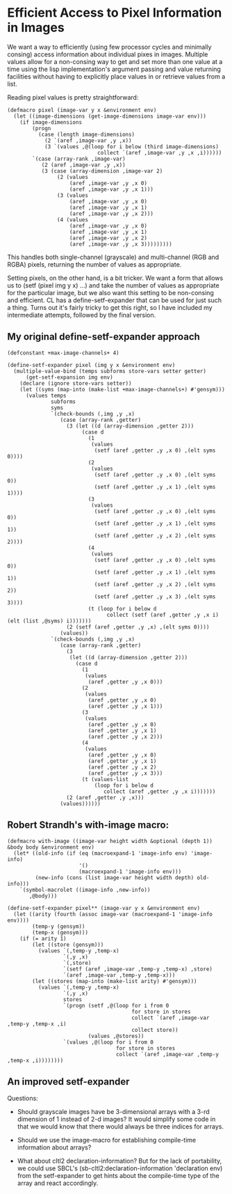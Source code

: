 
# Efficient Access to Pixel Information in Images

We want a way to efficiently (using few processor cycles and minimally
consing) access information about individual pixes in images. Multiple
values allow for a non-consing way to get and set more than one value
at a time using the lisp implementation's argument passing and value
returning facilities without having to explicitly place values in or
retrieve values from a list.

Reading pixel values is pretty straightforward:

    (defmacro pixel (image-var y x &environment env)
      (let ((image-dimensions (get-image-dimensions image-var env)))
        (if image-dimensions
            (progn
              (case (length image-dimensions)
                (2 `(aref ,image-var ,y ,x))
                (3 `(values ,@(loop for i below (third image-dimensions)
                                 collect `(aref ,image-var ,y ,x ,i))))))
            `(case (array-rank ,image-var)
               (2 (aref ,image-var ,y ,x))
               (3 (case (array-dimension ,image-var 2)
                    (2 (values
                        (aref ,image-var ,y ,x 0)
                        (aref ,image-var ,y ,x 1)))
                    (3 (values
                        (aref ,image-var ,y ,x 0)
                        (aref ,image-var ,y ,x 1)
                        (aref ,image-var ,y ,x 2)))
                    (4 (values
                        (aref ,image-var ,y ,x 0)
                        (aref ,image-var ,y ,x 1)
                        (aref ,image-var ,y ,x 2)
                        (aref ,image-var ,y ,x 3)))))))))

This handles both single-channel (grayscale) and multi-channel
(RGB and RGBA) pixels, returning the number of values as
appropriate.

Setting pixels, on the other hand, is a bit tricker. We want a form
that allows us to (setf (pixel img y x) ...) and take the number of
values as appropriate for the particular image, but we also want this
setting to be non-consing and efficient. CL has a define-setf-expander
that can be used for just such a thing. Turns out it's fairly tricky
to get this right, so I have included my intermediate attempts,
followed by the final version.

## My original define-setf-expander approach

    (defconstant +max-image-channels+ 4)

    (define-setf-expander pixel (img y x &environment env)
      (multiple-value-bind (temps subforms store-vars setter getter)
          (get-setf-expansion img env)
        (declare (ignore store-vars setter))
        (let ((syms (map-into (make-list +max-image-channels+) #'gensym)))
          (values temps
                  subforms
                  syms
                  `(check-bounds (,img ,y ,x)
                     (case (array-rank ,getter)
                       (3 (let ((d (array-dimension ,getter 2)))
                            (case d
                              (1
                               (values
                                (setf (aref ,getter ,y ,x 0) ,(elt syms 0))))
                              (2
                               (values
                                (setf (aref ,getter ,y ,x 0) ,(elt syms 0))
                                (setf (aref ,getter ,y ,x 1) ,(elt syms 1))))
                              (3
                               (values
                                (setf (aref ,getter ,y ,x 0) ,(elt syms 0))
                                (setf (aref ,getter ,y ,x 1) ,(elt syms 1))
                                (setf (aref ,getter ,y ,x 2) ,(elt syms 2))))
                              (4
                               (values
                                (setf (aref ,getter ,y ,x 0) ,(elt syms 0))
                                (setf (aref ,getter ,y ,x 1) ,(elt syms 1))
                                (setf (aref ,getter ,y ,x 2) ,(elt syms 2))
                                (setf (aref ,getter ,y ,x 3) ,(elt syms 3))))
                              (t (loop for i below d
                                    collect (setf (aref ,getter ,y ,x i) (elt (list ,@syms) i)))))))
                       (2 (setf (aref ,getter ,y ,x) ,(elt syms 0))))
                     (values))
                  `(check-bounds (,img ,y ,x)
                     (case (array-rank ,getter)
                       (3
                        (let ((d (array-dimension ,getter 2)))
                          (case d
                            (1
                             (values
                              (aref ,getter ,y ,x 0)))
                            (2
                             (values
                              (aref ,getter ,y ,x 0)
                              (aref ,getter ,y ,x 1)))
                            (3
                             (values
                              (aref ,getter ,y ,x 0)
                              (aref ,getter ,y ,x 1)
                              (aref ,getter ,y ,x 2)))
                            (4
                             (values
                              (aref ,getter ,y ,x 0)
                              (aref ,getter ,y ,x 1)
                              (aref ,getter ,y ,x 2)
                              (aref ,getter ,y ,x 3)))
                            (t (values-list
                                (loop for i below d
                                   collect (aref ,getter ,y ,x i)))))))
                       (2 (aref ,getter ,y ,x)))
                     (values))))))

##  Robert Strandh's with-image macro:

    (defmacro with-image ((image-var height width &optional (depth 1)) &body body &environment env)
      (let* ((old-info (if (eq (macroexpand-1 'image-info env) 'image-info)
                           '()
                           (macroexpand-1 'image-info env)))
             (new-info (cons (list image-var height width depth) old-info)))
        `(symbol-macrolet ((image-info ,new-info))
           ,@body)))

    (define-setf-expander pixel** (image-var y x &environment env)
      (let ((arity (fourth (assoc image-var (macroexpand-1 'image-info env))))
            (temp-y (gensym))
            (temp-x (gensym)))
        (if (= arity 1)
            (let ((store (gensym)))
              (values `(,temp-y ,temp-x)
                      `(,y ,x)
                      `(,store)
                      `(setf (aref ,image-var ,temp-y ,temp-x) ,store)
                      `(aref ,image-var ,temp-y ,temp-x)))
            (let ((stores (map-into (make-list arity) #'gensym)))
              (values `(,temp-y ,temp-x)
                      `(,y ,x)
                      stores
                      `(progn (setf ,@(loop for i from 0
                                            for store in stores
                                            collect `(aref ,image-var ,temp-y ,temp-x ,i)
                                            collect store))
                              (values ,@stores))
                      `(values ,@(loop for i from 0
                                       for store in stores
                                       collect `(aref ,image-var ,temp-y ,temp-x ,i))))))))


## An improved setf-expander



Questions:

 * Should grayscale images have be 3-dimensional arrays with a 3-rd
   dimension of 1 instead of 2-d images? It would simplify some code
   in that we would know that there would always be three indices for
   arrays.

 * Should we use the image-macro for establishing compile-time
   information about arrays?

 * What about cltl2 declaration-information? But for the lack of
   portability, we could use SBCL's (sb-cltl2:declaration-information
   'declaration env) from the setf-expander to get hints about the
   compile-time type of the array and react accordingly.

 
